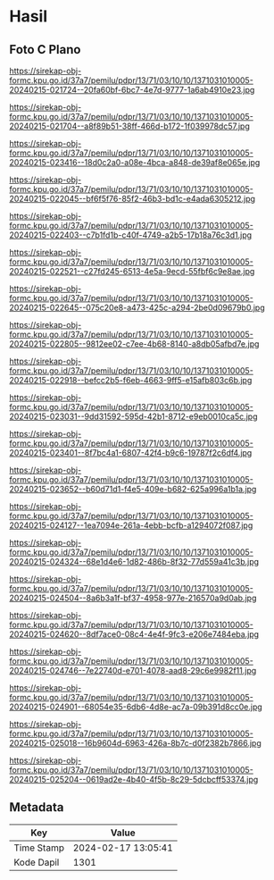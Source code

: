 # Hasil

## Foto C Plano

https://sirekap-obj-formc.kpu.go.id/37a7/pemilu/pdpr/13/71/03/10/10/1371031010005-20240215-021724--20fa60bf-6bc7-4e7d-9777-1a6ab4910e23.jpg

https://sirekap-obj-formc.kpu.go.id/37a7/pemilu/pdpr/13/71/03/10/10/1371031010005-20240215-021704--a8f89b51-38ff-466d-b172-1f039978dc57.jpg

https://sirekap-obj-formc.kpu.go.id/37a7/pemilu/pdpr/13/71/03/10/10/1371031010005-20240215-023416--18d0c2a0-a08e-4bca-a848-de39af8e065e.jpg

https://sirekap-obj-formc.kpu.go.id/37a7/pemilu/pdpr/13/71/03/10/10/1371031010005-20240215-022045--bf6f5f76-85f2-46b3-bd1c-e4ada6305212.jpg

https://sirekap-obj-formc.kpu.go.id/37a7/pemilu/pdpr/13/71/03/10/10/1371031010005-20240215-022403--c7b1fd1b-c40f-4749-a2b5-17b18a76c3d1.jpg

https://sirekap-obj-formc.kpu.go.id/37a7/pemilu/pdpr/13/71/03/10/10/1371031010005-20240215-022521--c27fd245-6513-4e5a-9ecd-55fbf6c9e8ae.jpg

https://sirekap-obj-formc.kpu.go.id/37a7/pemilu/pdpr/13/71/03/10/10/1371031010005-20240215-022645--075c20e8-a473-425c-a294-2be0d09679b0.jpg

https://sirekap-obj-formc.kpu.go.id/37a7/pemilu/pdpr/13/71/03/10/10/1371031010005-20240215-022805--9812ee02-c7ee-4b68-8140-a8db05afbd7e.jpg

https://sirekap-obj-formc.kpu.go.id/37a7/pemilu/pdpr/13/71/03/10/10/1371031010005-20240215-022918--befcc2b5-f6eb-4663-9ff5-e15afb803c6b.jpg

https://sirekap-obj-formc.kpu.go.id/37a7/pemilu/pdpr/13/71/03/10/10/1371031010005-20240215-023031--9dd31592-595d-42b1-8712-e9eb0010ca5c.jpg

https://sirekap-obj-formc.kpu.go.id/37a7/pemilu/pdpr/13/71/03/10/10/1371031010005-20240215-023401--8f7bc4a1-6807-42f4-b9c6-19787f2c6df4.jpg

https://sirekap-obj-formc.kpu.go.id/37a7/pemilu/pdpr/13/71/03/10/10/1371031010005-20240215-023652--b60d71d1-f4e5-409e-b682-625a996a1b1a.jpg

https://sirekap-obj-formc.kpu.go.id/37a7/pemilu/pdpr/13/71/03/10/10/1371031010005-20240215-024127--1ea7094e-261a-4ebb-bcfb-a1294072f087.jpg

https://sirekap-obj-formc.kpu.go.id/37a7/pemilu/pdpr/13/71/03/10/10/1371031010005-20240215-024324--68e1d4e6-1d82-486b-8f32-77d559a41c3b.jpg

https://sirekap-obj-formc.kpu.go.id/37a7/pemilu/pdpr/13/71/03/10/10/1371031010005-20240215-024504--8a6b3a1f-bf37-4958-977e-216570a9d0ab.jpg

https://sirekap-obj-formc.kpu.go.id/37a7/pemilu/pdpr/13/71/03/10/10/1371031010005-20240215-024620--8df7ace0-08c4-4e4f-9fc3-e206e7484eba.jpg

https://sirekap-obj-formc.kpu.go.id/37a7/pemilu/pdpr/13/71/03/10/10/1371031010005-20240215-024746--7e22740d-e701-4078-aad8-29c6e9982f11.jpg

https://sirekap-obj-formc.kpu.go.id/37a7/pemilu/pdpr/13/71/03/10/10/1371031010005-20240215-024901--68054e35-6db6-4d8e-ac7a-09b391d8cc0e.jpg

https://sirekap-obj-formc.kpu.go.id/37a7/pemilu/pdpr/13/71/03/10/10/1371031010005-20240215-025018--16b9604d-6963-426a-8b7c-d0f2382b7866.jpg

https://sirekap-obj-formc.kpu.go.id/37a7/pemilu/pdpr/13/71/03/10/10/1371031010005-20240215-025204--0619ad2e-4b40-4f5b-8c29-5dcbcff53374.jpg


## Metadata

| Key        | Value               |
| ---------- | ------------------- |
| Time Stamp | 2024-02-17 13:05:41 |
| Kode Dapil | 1301                |



